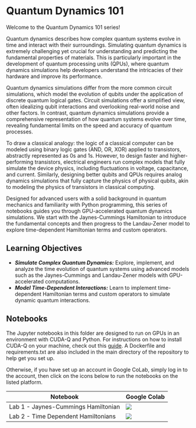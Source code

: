 # Quantum Dynamics 101

Welcome to the Quantum Dynamics 101 series! 

Quantum dynamics describes how complex quantum systems evolve in time and interact with their surroundings. Simulating quantum dynamics is extremely challenging yet crucial for understanding and predicting the fundamental properties of materials. This is particularly important in the development of quantum processing units (QPUs), where quantum dynamics simulations help developers understand the intricacies of their hardware and improve its performance.

Quantum dynamics simulations differ from the more common circuit simulations, which model the evolution of qubits under the application of discrete quantum logical gates. Circuit simulations offer a simplified view, often idealizing qubit interactions and overlooking real-world noise and other factors. In contrast, quantum dynamics simulations provide a comprehensive representation of how quantum systems evolve over time, revealing fundamental limits on the speed and accuracy of quantum processes.

To draw a classical analogy: the logic of a classical computer can be modeled using binary logic gates (AND, OR, XOR) applied to transistors, abstractly represented as 0s and 1s. However, to design faster and higher-performing transistors, electrical engineers run complex models that fully simulate the device physics, including fluctuations in voltage, capacitance, and current. Similarly, designing better qubits and QPUs requires analog dynamics simulations that fully capture the physics of physical qubits, akin to modeling the physics of transistors in classical computing.

Designed for advanced users with a solid background in quantum mechanics and familiarity with Python programming, this series of notebooks guides you through GPU-accelerated quantum dynamics simulations. We start with the Jaynes-Cummings Hamiltonian to introduce the fundamental concepts and then progress to the Landau-Zener model to explore time-dependent Hamiltonian terms and custom operators.

## Learning Objectives

* ***Simulate Complex Quantum Dynamics:*** Explore, implement, and analyze the time evolution of quantum systems using advanced models such as the Jaynes-Cummings and Landau-Zener models with GPU-accelerated computations.
* ***Model Time-Dependent Interactions:*** Learn to implement time-dependent Hamiltonian terms and custom operators to simulate dynamic quantum interactions.

## Notebooks
The Jupyter notebooks in this folder are designed to run on GPUs in an environment with CUDA-Q and Python.  For instructions on how to install CUDA-Q on your machine, check out this [guide](https://nvidia.github.io/cuda-quantum/latest/using/quick_start.html#install-cuda-q).  A Dockerfile and requirements.txt are also included in the main directory of the repository to help get you set up.

Otherwise, if you have set up an account in Google CoLab, 
simply log in to the account, then click on the icons below to run the notebooks on the listed platform.   

| Notebook      | Google Colab |
| -----------  | ----------- |
|Lab 1 - Jaynes-Cummings Hamiltonian  | [![](https://colab.research.google.com/assets/colab-badge.svg)](https://colab.research.google.com/github/NVIDIA/cuda-q-academic/blob/main/dynamics101/01_Jaynes_Cummings.ipynb)|
| Lab 2 - Time Dependent Hamiltonians  |[![](https://colab.research.google.com/assets/colab-badge.svg)](https://colab.research.google.com/github/NVIDIA/cuda-q-academic/blob/main/dynamics101/02_Time_Dependent.ipynb)  | |||

